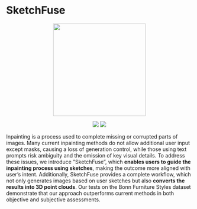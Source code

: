 # SketchFuse
<p align="center">
  <img src="resultgif.gif" width="250"/>
</p>

<p align="center">
  <img src="result.png" />
  <img src="result2.png" />
</p>

Inpainting is a process used to complete missing or corrupted parts of images. Many current inpainting methods do not allow additional user input except masks, causing a loss of generation control, while those using text prompts
risk ambiguity and the omission of key visual details. To address these issues, we introduce ”SketchFuse”, which **enables users to guide the inpainting process using sketches**, making the outcome more aligned with user’s intent. Additionally, SketchFuse provides a complete workflow, which not only generates images based on user sketches but also **converts the results into 3D point clouds**. Our tests on the Bonn Furniture Styles dataset demonstrate that our approach outperforms current methods in both objective and subjective assessments.


